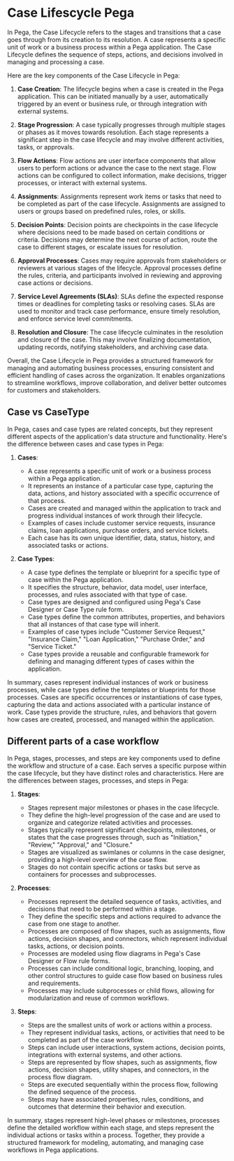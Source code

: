 # Case Lifescycle Pega
In Pega, the Case Lifecycle refers to the stages and transitions that a case goes through from its creation to its resolution. A case represents a specific unit of work or a business process within a Pega application. The Case Lifecycle defines the sequence of steps, actions, and decisions involved in managing and processing a case.

Here are the key components of the Case Lifecycle in Pega:

1. **Case Creation**: The lifecycle begins when a case is created in the Pega application. This can be initiated manually by a user, automatically triggered by an event or business rule, or through integration with external systems.

2. **Stage Progression**: A case typically progresses through multiple stages or phases as it moves towards resolution. Each stage represents a significant step in the case lifecycle and may involve different activities, tasks, or approvals.

3. **Flow Actions**: Flow actions are user interface components that allow users to perform actions or advance the case to the next stage. Flow actions can be configured to collect information, make decisions, trigger processes, or interact with external systems.

4. **Assignments**: Assignments represent work items or tasks that need to be completed as part of the case lifecycle. Assignments are assigned to users or groups based on predefined rules, roles, or skills.

5. **Decision Points**: Decision points are checkpoints in the case lifecycle where decisions need to be made based on certain conditions or criteria. Decisions may determine the next course of action, route the case to different stages, or escalate issues for resolution.

6. **Approval Processes**: Cases may require approvals from stakeholders or reviewers at various stages of the lifecycle. Approval processes define the rules, criteria, and participants involved in reviewing and approving case actions or decisions.

7. **Service Level Agreements (SLAs)**: SLAs define the expected response times or deadlines for completing tasks or resolving cases. SLAs are used to monitor and track case performance, ensure timely resolution, and enforce service level commitments.

8. **Resolution and Closure**: The case lifecycle culminates in the resolution and closure of the case. This may involve finalizing documentation, updating records, notifying stakeholders, and archiving case data.

Overall, the Case Lifecycle in Pega provides a structured framework for managing and automating business processes, ensuring consistent and efficient handling of cases across the organization. It enables organizations to streamline workflows, improve collaboration, and deliver better outcomes for customers and stakeholders.

## Case vs CaseType
In Pega, cases and case types are related concepts, but they represent different aspects of the application's data structure and functionality. Here's the difference between cases and case types in Pega:

1. **Cases**:
   - A case represents a specific unit of work or a business process within a Pega application.
   - It represents an instance of a particular case type, capturing the data, actions, and history associated with a specific occurrence of that process.
   - Cases are created and managed within the application to track and progress individual instances of work through their lifecycle.
   - Examples of cases include customer service requests, insurance claims, loan applications, purchase orders, and service tickets.
   - Each case has its own unique identifier, data, status, history, and associated tasks or actions.

2. **Case Types**:
   - A case type defines the template or blueprint for a specific type of case within the Pega application.
   - It specifies the structure, behavior, data model, user interface, processes, and rules associated with that type of case.
   - Case types are designed and configured using Pega's Case Designer or Case Type rule form.
   - Case types define the common attributes, properties, and behaviors that all instances of that case type will inherit.
   - Examples of case types include "Customer Service Request," "Insurance Claim," "Loan Application," "Purchase Order," and "Service Ticket."
   - Case types provide a reusable and configurable framework for defining and managing different types of cases within the application.

In summary, cases represent individual instances of work or business processes, while case types define the templates or blueprints for those processes. Cases are specific occurrences or instantiations of case types, capturing the data and actions associated with a particular instance of work. Case types provide the structure, rules, and behaviors that govern how cases are created, processed, and managed within the application.

## Different parts of a case workflow
In Pega, stages, processes, and steps are key components used to define the workflow and structure of a case. Each serves a specific purpose within the case lifecycle, but they have distinct roles and characteristics. Here are the differences between stages, processes, and steps in Pega:

1. **Stages**:
   - Stages represent major milestones or phases in the case lifecycle.
   - They define the high-level progression of the case and are used to organize and categorize related activities and processes.
   - Stages typically represent significant checkpoints, milestones, or states that the case progresses through, such as "Initiation," "Review," "Approval," and "Closure."
   - Stages are visualized as swimlanes or columns in the case designer, providing a high-level overview of the case flow.
   - Stages do not contain specific actions or tasks but serve as containers for processes and subprocesses.

2. **Processes**:
   - Processes represent the detailed sequence of tasks, activities, and decisions that need to be performed within a stage.
   - They define the specific steps and actions required to advance the case from one stage to another.
   - Processes are composed of flow shapes, such as assignments, flow actions, decision shapes, and connectors, which represent individual tasks, actions, or decision points.
   - Processes are modeled using flow diagrams in Pega's Case Designer or Flow rule forms.
   - Processes can include conditional logic, branching, looping, and other control structures to guide case flow based on business rules and requirements.
   - Processes may include subprocesses or child flows, allowing for modularization and reuse of common workflows.

3. **Steps**:
   - Steps are the smallest units of work or actions within a process.
   - They represent individual tasks, actions, or activities that need to be completed as part of the case workflow.
   - Steps can include user interactions, system actions, decision points, integrations with external systems, and other actions.
   - Steps are represented by flow shapes, such as assignments, flow actions, decision shapes, utility shapes, and connectors, in the process flow diagram.
   - Steps are executed sequentially within the process flow, following the defined sequence of the process.
   - Steps may have associated properties, rules, conditions, and outcomes that determine their behavior and execution.

In summary, stages represent high-level phases or milestones, processes define the detailed workflow within each stage, and steps represent the individual actions or tasks within a process. Together, they provide a structured framework for modeling, automating, and managing case workflows in Pega applications.



